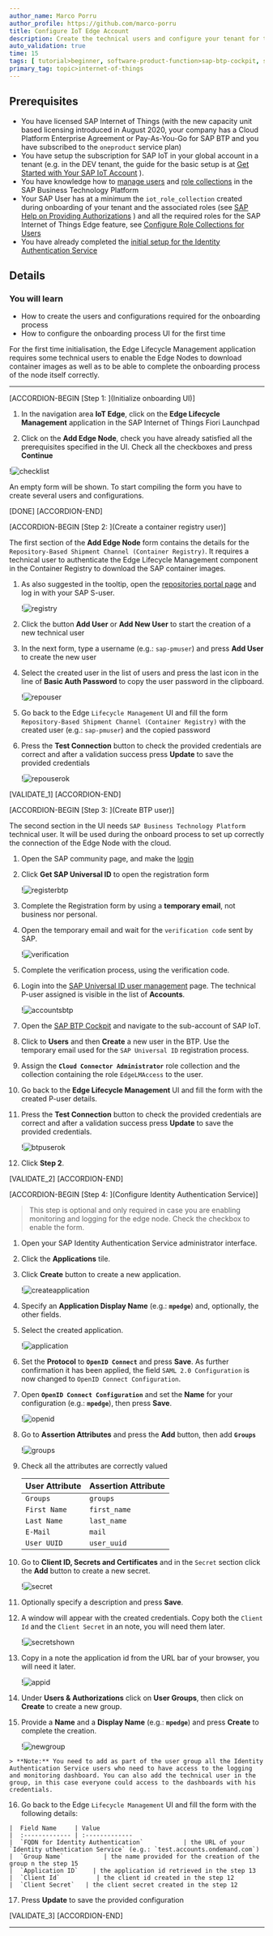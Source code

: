 ```yaml
---
author_name: Marco Porru
author_profile: https://github.com/marco-porru
title: Configure IoT Edge Account
description: Create the technical users and configure your tenant for the onboarding process.
auto_validation: true
time: 15
tags: [ tutorial>beginner, software-product-function>sap-btp-cockpit, software-product>sap-business-technology-platform, software-product>sap-btp, software-product>sap-btp--cloud-foundry-environment, tutorial>license]
primary_tag: topic>internet-of-things
---
```


## Prerequisites

 -   You have licensed SAP Internet of Things (with the new capacity unit based licensing introduced in August 2020, your company has a Cloud Platform Enterprise Agreement or Pay-As-You-Go for SAP BTP and you have subscribed to the `oneproduct` service plan)
 -   You have setup the subscription for SAP IoT in your global account in a tenant (e.g. in the DEV tenant, the guide for the basic setup is at [Get Started with Your SAP IoT Account](https://help.sap.com/viewer/195126f4601945cba0886cbbcbf3d364/latest/en-US/bfe6a46a13d14222949072bf330ff2f4.html) ).
 - You have knowledge how to [manage users](https://help.sap.com/viewer/65de2977205c403bbc107264b8eccf4b/Cloud/en-US/a3bc7e863ac54c23ab856863b681c9f8.html) and [role collections](https://help.sap.com/viewer/65de2977205c403bbc107264b8eccf4b/Cloud/en-US/9e1bf57130ef466e8017eab298b40e5e.html) in the SAP Business Technology Platform
 - Your SAP User has at a minimum the `iot_role_collection` created during onboarding of your tenant and the associated roles (see [SAP Help on Providing Authorizations](https://help.sap.com/viewer/195126f4601945cba0886cbbcbf3d364/latest/en-US/2810dd61e0a8446d839c936f341ec46d.html) ) and all the required roles for the SAP Internet of Things Edge feature, see [Configure Role Collections for Users](https://help.sap.com/viewer/247022ddd1744053af376344471c0821/2109b/en-US/7e0ddf3d1ef24a42b68cd75fc526302c.html#5f0427eab54d467bb18871ce0d41e862.html)
 -   You have already completed the [initial setup for the Identity Authentication Service](https://help.sap.com/viewer/6d6d63354d1242d185ab4830fc04feb1/Cloud/en-US/31af7da133874e199a7df1d42905241b.html)

## Details
### You will learn
  - How to create the users and configurations required for the onboarding process
  - How to configure the onboarding process UI for the first time

For the first time initialisation, the Edge Lifecycle Management application requires some technical users to enable the Edge Nodes to download container images as well as to be able to complete the onboarding process of the node itself correctly.

---

[ACCORDION-BEGIN [Step 1: ](Initialize onboarding UI)]

1.  In the navigation area **IoT Edge**, click on the **Edge Lifecycle Management** application in the SAP Internet of Things Fiori Launchpad

2.  Click on the **Add Edge Node**, check you have already satisfied all the prerequisites specified in the UI. Check all the checkboxes and press **Continue**

   !![checklist](checklist.png)

An empty form will be shown. To start compiling the form you have to create several users and configurations.

[DONE]
[ACCORDION-END]

[ACCORDION-BEGIN [Step 2: ](Create a container registry user)]

The first section of the **Add Edge Node** form contains the details for the `Repository-Based Shipment Channel (Container Registry)`. It requires a technical user to authenticate the Edge Lifecycle Management component in the Container Registry to download the SAP container images.

1.  As also suggested in the tooltip, open the [repositories portal page](https://ui.repositories.cloud.sap/) and log in with your SAP S-user.

    !![registry](registry.png)

2.  Click the button **Add User** or **Add New User** to start the creation of a new technical user

3.  In the next form, type a username (e.g.: `sap-pmuser`) and press **Add User** to create the new user

4.  Select the created user in the list of users and press the last icon in the line of **Basic Auth Password** to copy the user password in the clipboard.

    !![repouser](repouser.png)

5.  Go back to the Edge `Lifecycle Management` UI and fill the form `Repository-Based Shipment Channel (Container Registry)` with the created user (e.g.: `sap-pmuser`) and the copied password

6.  Press the **Test Connection** button to check the provided credentials are correct and after a validation success press **Update** to save the provided credentials

    !![repouserok](repouserok.png)

[VALIDATE_1]
[ACCORDION-END]


[ACCORDION-BEGIN [Step 3: ](Create BTP user)]

The second section in the UI needs `SAP Business Technology Platform` technical user. It will be used during the onboard process to set up correctly the connection of the Edge Node with the cloud.

1.  Open the SAP community page, and make the [login](https://accounts.sap.com)

2.  Click **Get SAP Universal ID** to open the registration form

    !![registerbtp](registerbtp.png)

3.  Complete the Registration form by using a **temporary email**, not business nor personal.

4.  Open the temporary email and wait for the `verification code` sent by SAP.

    !![verification](verification.png)

5.  Complete the verification process, using the verification code.

6.  Login into the [SAP Universal ID user management](https://account.sap.com/manage/accounts) page. The technical P-user assigned is visible in the list of **Accounts**.

    !![accountsbtp](accountsbtp.png)

7.  Open the [SAP BTP Cockpit](https://cockpit.sap.hana.ondemand.com/cockpit/#) and navigate to the sub-account of SAP IoT.

8.  Click to **Users** and then **Create** a new user in the BTP. Use the temporary email used for the `SAP Universal ID` registration process.

9.  Assign the **`Cloud Connector Administrator`** role collection and the collection containing the role `EdgeLMAccess` to the user.

10. Go back to the **Edge Lifecycle Management** UI and fill the form with the created P-user details.

11. Press the **Test Connection** button to check the provided credentials are correct and after a validation success press **Update** to save the provided credentials.

    !![btpuserok](btpuserok.png)

12. Click **Step 2**.

[VALIDATE_2]
[ACCORDION-END]

[ACCORDION-BEGIN [Step 4: ](Configure Identity Authentication Service)]


>This step is optional and only required in case you are enabling monitoring and logging for the edge node. Check the checkbox to enable the form.


 1. Open your SAP Identity Authentication Service administrator interface.

 2. Click the **Applications** tile.

 3. Click **Create** button to create a new application.

    !![createapplication](createapplication.png)

 4. Specify an **Application Display Name**  (e.g.: **`mpedge`**) and, optionally, the other fields.

 5. Select the created application.

    !![application](application.png)

 6. Set the **Protocol** to **`OpenID Connect`** and press **Save**. As further confirmation it has been applied, the field `SAML 2.0 Configuration` is now changed to `OpenID Connect Configuration`.

 7. Open **`OpenID Connect Configuration`** and set the **Name** for your configuration (e.g.: **`mpedge`**), then press **Save**.

    !![openid](openid.png)

 8. Go to **Assertion Attributes** and press the **Add** button, then add **`Groups`**

    !![groups](groups.png)

 9. Check all the attributes are correctly valued

    |  User Attribute     | 	Assertion Attribute
    |  :------------- | :-------------
    |  `Groups`   | `groups`
    |  `First Name`           | `first_name`
    |  `Last Name`           | `last_name`
    |  `E-Mail`    | `mail`
    |  `User UUID`          | `user_uuid`

 10. Go to **Client ID, Secrets and Certificates** and in the `Secret` section click the **Add** button to create a new secret.

     !![secret](secret.png)

 11. Optionally specify a description and press **Save**.

 12. A window will appear with the created credentials. Copy both the `Client Id` and the `Client Secret` in an note, you will need them later.

     !![secretshown](secretshown.png)

 13. Copy in a note the application id from the URL bar of your browser, you will need it later.

     !![appid](appid.png)

 14. Under **Users & Authorizations** click on **User Groups**, then click on **Create** to create a new group.

 15. Provide a **Name** and a **Display Name** (e.g.: **`mpedge`**) and press **Create** to complete the creation.

     !![newgroup](newgroup.png)

    > **Note:** You need to add as part of the user group all the Identity Authentication Service users who need to have access to the logging and monitoring dashboard. You can also add the technical user in the group, in this case everyone could access to the dashboards with his credentials.

 16. Go back to the Edge `Lifecycle Management` UI and fill the form with the following details:

    |  Field Name     | Value
    |  :------------- | :-------------
    |  `FQDN for Identity Authentication`           | the URL of your `Identity uthentication Service` (e.g.: `test.accounts.ondemand.com`)
    |  `Group Name`           | the name provided for the creation of the group n the step 15
    |  `Application ID`    | the application id retrieved in the step 13
    |  `Client Id`          | the client id created in the step 12
    |  `Client Secret`   | the client secret created in the step 12
 17. Press **Update** to save the provided configuration

[VALIDATE_3]
[ACCORDION-END]


---
